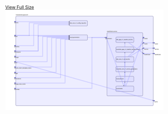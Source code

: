 [View Full Size](https://raw.githubusercontent.com/mingfang/terraform-provider-k8s/master/modules/bungeecord/diagram.svg?sanitize=true)<img src="diagram.svg"/>
